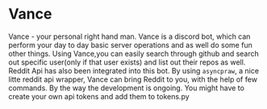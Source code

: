 # Vance
Vance - your personal right hand man. Vance is a discord bot, which can perform your day to day basic server operations and as well do some fun other things. Using Vance,you can easily search through github and search out specific user(only if that user exists) and list out their repos as well. Reddit Api has also been integrated into this bot. By using `asyncpraw`, a nice litte reddit api wrapper, Vance can bring Reddit to you, with the help of few commands. By the way the development is ongoing.
You might have to create your own api tokens and add them to tokens.py
